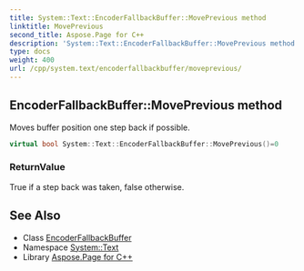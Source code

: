 ```yaml
---
title: System::Text::EncoderFallbackBuffer::MovePrevious method
linktitle: MovePrevious
second_title: Aspose.Page for C++
description: 'System::Text::EncoderFallbackBuffer::MovePrevious method. Moves buffer position one step back if possible in C++.'
type: docs
weight: 400
url: /cpp/system.text/encoderfallbackbuffer/moveprevious/
---
```

## EncoderFallbackBuffer::MovePrevious method


Moves buffer position one step back if possible.

```cpp
virtual bool System::Text::EncoderFallbackBuffer::MovePrevious()=0
```


### ReturnValue

True if a step back was taken, false otherwise.

## See Also

* Class [EncoderFallbackBuffer](../)
* Namespace [System::Text](../../)
* Library [Aspose.Page for C++](../../../)
